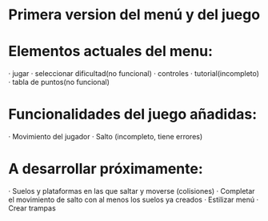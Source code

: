 # Primera version del menú y del juego

# Elementos actuales del menu:
 · jugar
 · seleccionar dificultad(no funcional)
 · controles
 · tutorial(incompleto)
 · tabla de puntos(no funcional)

# Funcionalidades del juego añadidas:
 · Movimiento del jugador
 · Salto (incompleto, tiene errores)

# A desarrollar próximamente:
 · Suelos y plataformas en las que saltar y moverse (colisiones)
 · Completar el movimiento de salto con al menos los suelos ya creados
 · Estilizar menú
 · Crear trampas
